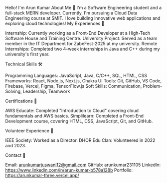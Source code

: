 Hello! I'm Arun Kumar
About Me 👋
I'm a Software Engineering student and a full-stack MERN developer. Currently, I'm pursuing a Cloud Data Engineering course at SMIT. I love building innovative web applications and exploring cloud technologies!
My Experiences 🌟

Internship: Currently working as a Front-End Developer at a High-Tech Software House and Training Centre.
University Project: Served as a team member in the IT Department for ZabeFest-2025 at my university.
Remote Internships: Completed two 4-week internships in Java and C++ during my university's first year.

Technical Skills 🛠️

Programming Languages: JavaScript, Java, C/C++, SQL, HTML, CSS
Frameworks: React, Node.js, Next.js, Chakra UI
Tools: Git, GitHub, VS Code, Firebase, Vercel, Figma, TensorFlow.js
Soft Skills: Communication, Problem-Solving, Leadership, Teamwork

Certifications 📜

AWS Educate: Completed "Introduction to Cloud" covering cloud fundamentals and AWS basics.
Simplilearn: Completed a Front-End Development course, covering HTML, CSS, JavaScript, Git, and GitHub.

Volunteer Experience 🤝

IEEE Society: Worked as a Director.
DHOR Edu Clan: Volunteered in 2022 and 2023.

Contact 📧

Email: arunkumarjuswani12@gmail.com
GitHub: arunkumar231105
LinkedIn: https://www.linkedin.com/in/arun-kumar-b578a128b
Portfolio: https://arunkumar-three.vercel.app/
